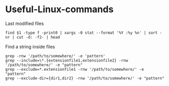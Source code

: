# Useful-Linux-commands

Last modified files
```
find $1 -type f -print0 | xargs -0 stat --format '%Y :%y %n' | sort -nr | cut -d: -f2- | head
```
Find a string inside files
```
grep -rnw '/path/to/somewhere/' -e 'pattern'
grep --include=\*.{extensionfile1,extensionfile2} -rnw '/path/to/somewhere/' -e "pattern"
grep --exclude=*.extensionfile1 -rnw '/path/to/somewhere/' -e "pattern"
grep --exclude-dir={dir1,dir2} -rnw '/path/to/somewhere/' -e "pattern"
```

